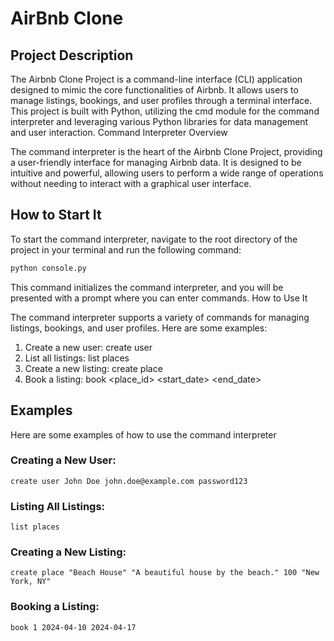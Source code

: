 # AirBnb Clone

## Project Description

The Airbnb Clone Project is a command-line interface (CLI) application designed to mimic the core functionalities of Airbnb. It allows users to manage listings, bookings, and user profiles through a terminal interface. This project is built with Python, utilizing the cmd module for the command interpreter and leveraging various Python libraries for data management and user interaction.
Command Interpreter Overview

The command interpreter is the heart of the Airbnb Clone Project, providing a user-friendly interface for managing Airbnb data. It is designed to be intuitive and powerful, allowing users to perform a wide range of operations without needing to interact with a graphical user interface.

## How to Start It

To start the command interpreter, navigate to the root directory of the project in your terminal and run the following command:

```python
python console.py
```

This command initializes the command interpreter, and you will be presented with a prompt where you can enter commands.
How to Use It

The command interpreter supports a variety of commands for managing listings, bookings, and user profiles. Here are some examples:

1. Create a new user: create user <name> <email> <password>
2. List all listings: list places
3. Create a new listing: create place <name> <description> <price> <location>
4. Book a listing: book <place_id> <start_date> <end_date>

## Examples

Here are some examples of how to use the command interpreter

### Creating a New User:

    create user John Doe john.doe@example.com password123

### Listing All Listings:

    list places

### Creating a New Listing:

    create place "Beach House" "A beautiful house by the beach." 100 "New York, NY"

### Booking a Listing:

    book 1 2024-04-10 2024-04-17
